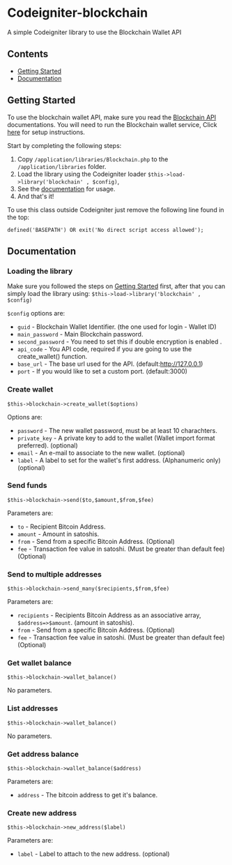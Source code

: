 # Codeigniter-blockchain
A simple Codeigniter library to use the Blockchain Wallet API
## Contents

  * [Getting Started](#getting-started)
  * [Documentation](#documentation)
  
 ## Getting Started

To use the blockchain wallet API, make sure you read the [Blockchain API](https://blockchain.info/api) documentations.
You will need to run the Blockchain wallet service, Click [here](https://github.com/blockchain/service-my-wallet-v3) for setup instructions.

Start by completing the following steps:

  1. Copy `/application/libraries/Blockchain.php` to the `/application/libraries` folder.
  2. Load the library using the Codeigniter loader `$this->load->library('blockchain' , $config)`, 
  3. See the [documentation](#documentation) for usage.
  4. And that's it!
	
To use this class outside Codeigniter just remove the following line found in the top:

`defined('BASEPATH') OR exit('No direct script access allowed');`

 ## Documentation
  ### Loading the library
Make sure you followed the steps on [Getting Started](#getting-started) first, after that you can simply load the library using:
`$this->load->library('blockchain' , $config)`

`$config` options are:
  * `guid` - Blockchain Wallet Identifier. (the one used for login - Wallet ID)
  * `main_password` - Main Blockchain password.
  * `second_password` - You need to set this if double encryption is enabled .
  * `api_code` - You API code, required if you are going to use the create_wallet() function.
  * `base_url` - The base url used for the API. (default:http://127.0.0.1)
  * `port` - If you would like to set a custom port. (default:3000)
  
  ### Create wallet
`$this->blockchain->create_wallet($options)`

Options are:
  * `password` - The new wallet password, must be at least 10 charachters.
  * `private_key` - A private key to add to the wallet (Wallet import format preferred). (optional)
  * `email` - An e-mail to associate to the new wallet. (optional)
  * `label` - A label to set for the wallet's first address. (Alphanumeric only) (optional)
 
  ### Send funds
`$this->blockchain->send($to,$amount,$from,$fee)`

Parameters are:
  * `to` - Recipient Bitcoin Address.
  * `amount` - Amount in satoshis.
  * `from` - Send from a specific Bitcoin Address. (Optional)
  * `fee` - Transaction fee value in satoshi. (Must be greater than default fee) (Optional)
  
  ### Send to multiple addresses
`$this->blockchain->send_many($recipients,$from,$fee)`
 
 Parameters are:
  * `recipients` - Recipients Bitcoin Address as an associative array, `$address=>$amount`. (amount in satoshis).
  * `from` - Send from a specific Bitcoin Address. (Optional)
  * `fee` - Transaction fee value in satoshi. (Must be greater than default fee) (Optional)

  ### Get wallet balance
`$this->blockchain->wallet_balance()`

No parameters.

  ### List addresses
`$this->blockchain->wallet_balance()`

No parameters.

  ### Get address balance
`$this->blockchain->wallet_balance($address)`
  
 Parameters are:
  * `address` - The bitcoin address to get it's balance.
  
  ### Create new address
`$this->blockchain->new_address($label)`

 Parameters are:
  * `label` - Label to attach to the new address. (optional)
  
